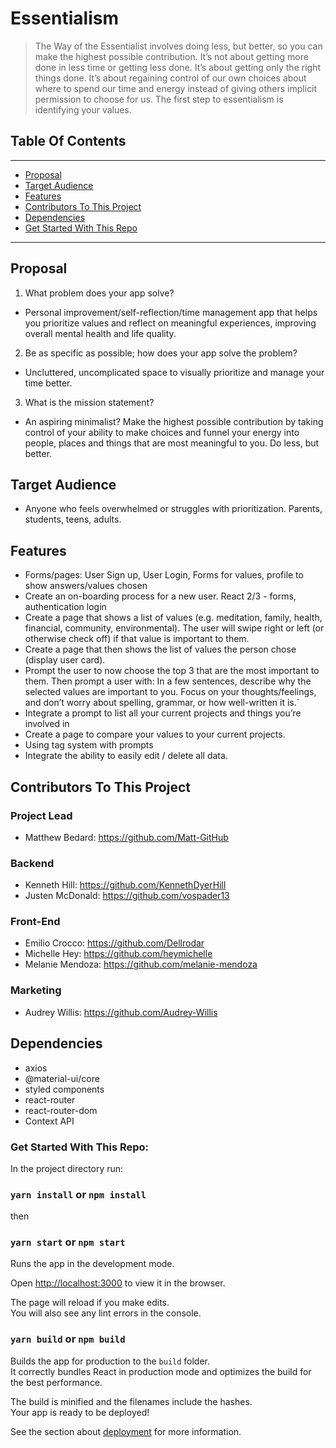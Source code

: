# Essentialism

> The Way of the Essentialist involves doing less, but better, so you can make the highest possible contribution. It’s not about getting more done in less time or getting less done. It’s about getting only the right things done. It’s about regaining control of our own choices about where to spend our time and energy instead of giving others implicit permission to choose for us. The first step to essentialism is identifying your values.

## Table Of Contents

---

- [Proposal](#proposal)
- [Target Audience](#target-audience)
- [Features](#features)
- [Contributors To This Project](#contributors-to-this-project)
- [Dependencies](#Dependencies)
- [Get Started With This Repo](#get-started-with-this-repo)

---

## Proposal

1. What problem does your app solve?

- Personal improvement/self-reflection/time management app that helps you prioritize values and reflect on meaningful experiences, improving overall mental health and life quality.

2. Be as specific as possible; how does your app solve the problem?

- Uncluttered, uncomplicated space to visually prioritize and manage your time better.

3. What is the mission statement?

- An aspiring minimalist? Make the highest possible contribution by taking control of your ability to make choices and funnel your energy into people, places and things that are most meaningful to you. Do less, but better.

## Target Audience

- Anyone who feels overwhelmed or struggles with prioritization. Parents, students, teens, adults.

## Features

- Forms/pages: User Sign up, User Login, Forms for values, profile to show answers/values chosen
- Create an on-boarding process for a new user. React 2/3 - forms, authentication login
- Create a page that shows a list of values (e.g. meditation, family, health, financial, community, environmental). The user will swipe right or left (or otherwise check off) if that value is important to them.
- Create a page that then shows the list of values the person chose (display user card).
- Prompt the user to now choose the top 3 that are the most important to them. Then prompt a user with: In a few sentences, describe why the selected values are important to you. Focus on your thoughts/feelings, and don’t worry about spelling, grammar, or how well-written it is.`
- Integrate a prompt to list all your current projects and things you’re involved in
- Create a page to compare your values to your current projects.
- Using tag system with prompts
- Integrate the ability to easily edit / delete all data.

## Contributors To This Project

### Project Lead

- Matthew Bedard: https://github.com/Matt-GitHub

### Backend

- Kenneth Hill: https://github.com/KennethDyerHill
- Justen McDonald: https://github.com/vospader13

### Front-End

- Emilio Crocco: https://github.com/Dellrodar
- Michelle Hey: https://github.com/heymichelle
- Melanie Mendoza: https://github.com/melanie-mendoza

### Marketing

- Audrey Willis: https://github.com/Audrey-Willis

## Dependencies

- axios
- @material-ui/core
- styled components
- react-router
- react-router-dom
- Context API

### Get Started With This Repo:

In the project directory run:

### `yarn install` or `npm install`

then

### `yarn start` or `npm start`

Runs the app in the development mode.<br />

Open [http://localhost:3000](http://localhost:3000) to view it in the browser.

The page will reload if you make edits.<br />
You will also see any lint errors in the console.

### `yarn build` or `npm build`

Builds the app for production to the `build` folder.<br />
It correctly bundles React in production mode and optimizes the build for the best performance.

The build is minified and the filenames include the hashes.<br />
Your app is ready to be deployed!

See the section about [deployment](https://facebook.github.io/create-react-app/docs/deployment) for more information.
